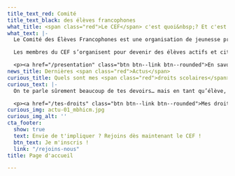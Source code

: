 ```yaml
---
title_text_red: Comité
title_text_black: des élèves francophones
what_title: <span class="red">Le CEF</span> c'est quoi&nbsp;? Et c'est qui&nbsp;?
what_text: |-
  Le Comité des Élèves Francophones est une organisation de jeunesse présente dans de nombreuses écoles secondaires.

  Les membres du CEF s’organisent pour devenir des élèves actifs et citoyens. Le CEF est le syndicat des élèves du secondaire, il les regroupe pour développer la démocratie et pour défendre et diffuser leurs droits à travers des formations, des débats et des actions qui les concernent.

  <p><a href="/presentation" class="btn btn--link btn--rounded">En savoir plus</a></p>
news_title: Dernières <span class="red">Actus</span>
curious_title: Quels sont mes <span class="red">droits scolaires</span> ?
curious_text: |-
  On te parle sûrement beaucoup de tes devoirs… mais en tant qu’élève, tu as aussi des droits! Heureusement, cette page t’aidera à mieux les connaître et les comprendre.

  <p><a href="/tes-droits" class="btn btn--link btn--rounded">Mes droits</a></p>
curious_img: actu-01_mbhicm.jpg
curious_img_alt: ''
cta_footer:
  show: true
  text: Envie de t'impliquer ? Rejoins dès maintenant le CEF !
  btn_text: Je m'inscris !
  link: "/rejoins-nous"
title: Page d'accueil

---
```

